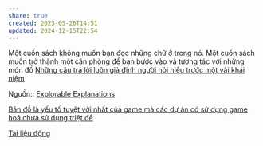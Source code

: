 ```yaml
---
share: true
created: 2023-05-26T14:51
updated: 2024-12-15T22:54
---
```

Một cuốn sách không muốn bạn đọc những chữ ở trong nó. Một cuốn sách muốn trở thành một căn phòng để bạn bước vào và tương tác với những món đồ
[Những câu trả lời luôn giả định người hỏi hiểu trước một vài khái niệm](./Nh%E1%BB%AFng%20c%C3%A2u%20tr%E1%BA%A3%20l%E1%BB%9Di%20lu%C3%B4n%20gi%E1%BA%A3%20%C4%91%E1%BB%8Bnh%20ng%C6%B0%E1%BB%9Di%20h%E1%BB%8Fi%20hi%E1%BB%83u%20tr%C6%B0%E1%BB%9Bc%20m%E1%BB%99t%20v%C3%A0i%20kh%C3%A1i%20ni%E1%BB%87m.md)

Nguồn:: [Explorable Explanations](https://worrydream.com/ExplorableExplanations/)

[Bản đồ là yếu tố tuyệt vời nhất của game mà các dự án có sử dụng game hoá chưa sử dụng triệt để](./B%E1%BA%A3n%20%C4%91%E1%BB%93%20l%C3%A0%20y%E1%BA%BFu%20t%E1%BB%91%20tuy%E1%BB%87t%20v%E1%BB%9Di%20nh%E1%BA%A5t%20c%E1%BB%A7a%20game%20m%C3%A0%20c%C3%A1c%20d%E1%BB%B1%20%C3%A1n%20c%C3%B3%20s%E1%BB%AD%20d%E1%BB%A5ng%20game%20ho%C3%A1%20ch%C6%B0a%20s%E1%BB%AD%20d%E1%BB%A5ng%20tri%E1%BB%87t%20%C4%91%E1%BB%83.md)

[Tài liệu động](../../../../%F0%9F%93%9CT%C3%A0i%20nguy%C3%AAn/Nhu%20c%E1%BA%A7u%20c%C3%B4ng%20ngh%E1%BB%87/Vi%E1%BA%BFt%20v%C3%A0%20qu%E1%BA%A3n%20l%C3%BD%20n%E1%BB%99i%20dung,%20ghi%20ch%C3%BA,%20t%C3%A0i%20li%E1%BB%87u/T%C3%A0i%20li%E1%BB%87u%20%C4%91%E1%BB%99ng.md)